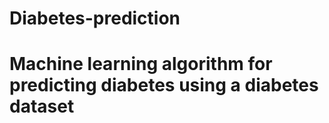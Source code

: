 # Diabetes-prediction
# Machine learning algorithm for predicting diabetes using a diabetes dataset
